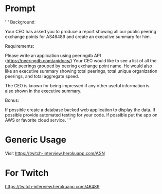 # Prompt
'''
Background:

Your CEO has asked you to produce a report showing all our public peering exchange points for AS46489 and create an executive summary for him.

Requirements:

Please write an application using peeringdb API (https://peeringdb.com/apidocs/)
Your CEO would like to see a list of all the public peerings grouped by peering exchange point name.
He would also like an executive summary showing total peerings, total unique organization peerings, and total aggregate speed.

The CEO is known for being impressed if any other useful information is also shown in the executive summary.

Bonus:

If possible create a database backed web application to display the data.
If possible provide automated testing for your code.
If possible put the app on AWS or favorite cloud service.
'''

# Generic Usage

Visit https://twitch-interview.herokuapp.com/ASN

# For Twitch

https://twitch-interview.herokuapp.com/46489
